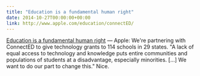 ```yaml
---
title: "Education is a fundamental human right"
date: 2014-10-27T00:00:00+00:00
link: http://www.apple.com/education/connectED/
---
```

[Education is a fundamental human right](http://www.apple.com/education/connectED/) &mdash; 
 Apple: We're partnering with ConnectED to give technology grants to 114 schools in 29 states. "A lack of equal access to technology and knowledge puts entire communities and populations of students at a disadvantage, especially minorities. [...] We want to do our part to change this." Nice.
